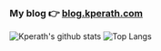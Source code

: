 ### My blog 👉 <a target="_blank" href="http://blog.kperath.com">blog.kperath.com</a>

![Kperath's github stats](https://github-readme-stats.vercel.app/api?username=kperath&show_icons=true&theme=radical)
![Top Langs](https://github-readme-stats.vercel.app/api/top-langs/?username=kperath&theme=radical&layout=compact)

<!-- ![](https://img.shields.io/badge/OS:-Linux/Windows-informational?style=flat-square&logoColor=white&color=black&labelColor=black) -->
<!-- ![](https://img.shields.io/badge/Editor:-Intellij/Vscode/Vim-informational?style=flat-square&logoColor=white&color=black&labelColor=black) -->

<!-- <strong>My Current Stack for App Development:</strong> -->

<!-- ![](https://img.shields.io/badge/Backend:-Java_Spring-informational?style=for-the-badge&logo=spring&color=black&labelColor=black) -->
<!-- ![](https://img.shields.io/badge/Frontend:-React-informational?style=for-the-badge&logo=react&color=black&labelColor=black) -->
<!-- ![](https://img.shields.io/badge/State:-Redux-informational?style=for-the-badge&logoColor=CD62F0&logo=redux&color=black&labelColor=black) -->
<!-- ![](https://img.shields.io/badge/Database:-Postgres-informational?style=for-the-badge&logoColor=blue&logo=postgresql&color=black&labelColor=black) -->
<!--![](https://img.shields.io/badge/Database:-MySQL-informational?style=for-the-badge&logoColor=orange&logo=mysql&color=black&labelColor=black)-->
<!--![](https://img.shields.io/badge/Server:-Apache-informational?style=for-the-badge&logoColor=orange&logo=apache&color=black&labelColor=black)-->

<!-- ###### \* Also comfortable with: Node Express and Flask -->
<!--
Consider Adding: LinkedIn under a section called Contact Me
Consider adding your personal site under a section called: My site (made with react and github pages (gatsby? might help with speed))
-->

<!-- consider this red color: FF5262 -->

<!-- might remove angular, depending on if I use it during work -->

<!-- Add Apache once you get confident using HTTP Service and maybe mention Docker and Kubernetes experience -->
<!-- Add Gatsby and Docker (kubernetes) and AWS, kotlin -->
